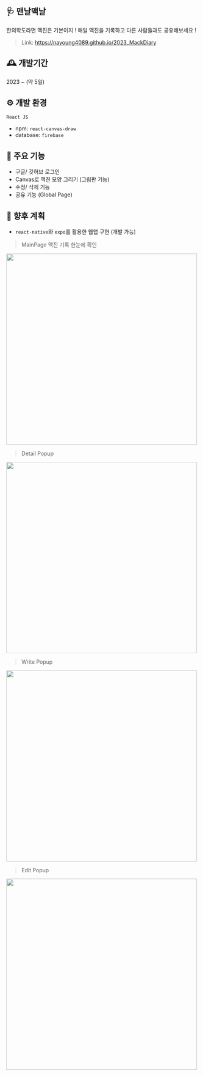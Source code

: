 ## 🩺 맨날맥날
한의학도라면 맥진은 기본이지 ! 
매일 맥진을 기록하고 다른 사람들과도 공유해보세요 !
> Link: https://nayoung4089.github.io/2023_MackDiary

## 🕰 개발기간
2023 ~ (약 5일)

## ⚙ 개발 환경
```React JS``` 
- npm: ``` react-canvas-draw ```
- database: ``` firebase ```

## 📌 주요 기능
- 구글/ 깃허브 로그인 
- Canvas로 맥진 모양 그리기 (그림판 기능)
- 수정/ 삭제 기능
- 공유 기능 (Global Page)

## 🎯 향후 계획
- ``` react-native ```와 ``` expo ```를 활용한 웹앱 구현 (개발 가능)

> MainPage
맥진 기록 한눈에 확인
<img src="https://user-images.githubusercontent.com/76803855/225861169-a884a685-8e08-4e9b-b4b8-24385b1ed4f0.jpg" width="500">

> Detail Popup
<img src="https://user-images.githubusercontent.com/76803855/225861184-b19eaf7d-aa9c-4b30-8471-bccfe364516d.jpg" width="500">

> Write Popup
<img src="https://user-images.githubusercontent.com/76803855/225861202-2a15b3a4-6a83-41b4-acc1-de6274bd9588.jpg" width="500">

> Edit Popup
<img src="https://user-images.githubusercontent.com/76803855/225861212-e65d013e-cc30-40be-8677-6beeb91b874b.jpg" width="500">

